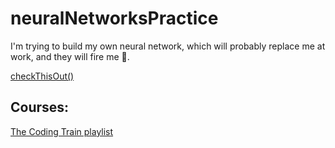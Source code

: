 # neuralNetworksPractice
I'm trying to build my own neural network, which will probably replace me at work, and they will fire me 🥺.

[checkThisOut()](https://erokhiinsergei.github.io/neuralNetworksPractice/)

## Courses: 
[The Coding Train playlist](https://www.youtube.com/watch?v=XJ7HLz9VYz0&list=PLRqwX-V7Uu6aCibgK1PTWWu9by6XFdCfh)
